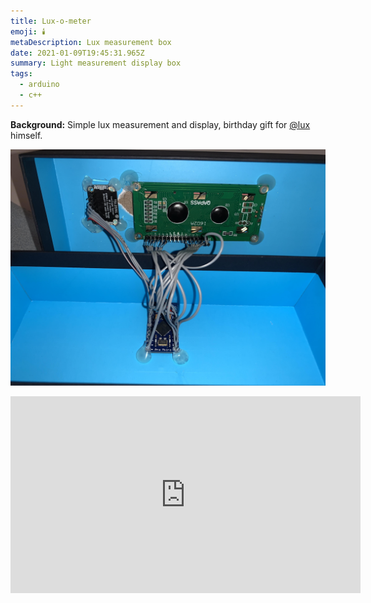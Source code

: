 ```yaml
---
title: Lux-o-meter
emoji: 🕯️
metaDescription: Lux measurement box
date: 2021-01-09T19:45:31.965Z
summary: Light measurement display box
tags:
  - arduino
  - c++
---
```

**Background:** Simple lux measurement and display, birthday gift for [@lux](https://www.yaseen.xyz/) himself.

![luxmeter](/static/img/luxmeter.jpg "luxmeter")



<iframe width="560" height="315" src="https://www.youtube-nocookie.com/embed/gGDrnwTotww" title="YouTube video player" frameborder="0" allow="accelerometer; autoplay; clipboard-write; encrypted-media; gyroscope; picture-in-picture" allowfullscreen></iframe>